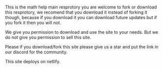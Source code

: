 This is the math help main resprotory you are welcome to fork or download this resprotory, we recomend that you download it instead of forking it though, because if you download it you can download future updates but if you fork it then you will not.

We give you permission to download and use the site to your needs. But we do not give you permission to sell this site.

Please if you download/fork this site please give us a star and put the link in our discord for the community.

This site deploys on netlify.
